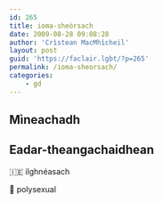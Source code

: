 ```yaml
---
id: 265
title: ioma-sheòrsach
date: 2009-08-28 09:08:28
author: 'Crìstean MacMhìcheil'
layout: post
guid: 'https://faclair.lgbt/?p=265'
permalink: /ioma-sheorsach/
categories:
    - gd
---
```


## Mìneachadh

## Eadar-theangachaidhean

&#x1f1ee;&#x1f1ea; ilghnéasach

&#x1f3f4;&#xe0067;&#xe0062;&#xe0065;&#xe006e;&#xe0067;&#xe007f; polysexual